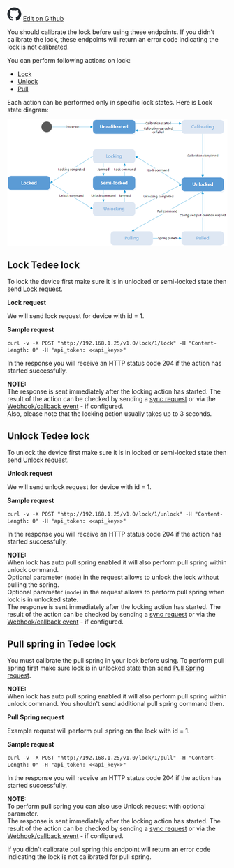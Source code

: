  ![](/bridge-api/assets/github-logo.svg "GitHub Logo") [Edit on Github](https://github.com/tedee-com/tedee-bridge-api/blob/master/howtos/operate_locks.md)

You should calibrate the lock before using these endpoints. If you didn't calibrate the lock, these endpoints will return an error code indicating the lock is not calibrated.

You can perform following actions on lock:
* [Lock](/#tag/Lock/operation/postLock)
* [Unlock](/#tag/Lock/operation/postUnlock)
* [Pull](/#tag/Lock/operation/postPull)

Each action can be performed only in specific lock states. Here is Lock state diagram:  
  
![Lock states diagram](/bridge-api/howtos/images/lock-states-diagram.png "Lock states diagram")  

## Lock Tedee lock

To lock the device first make sure it is in unlocked or semi-locked state then send [Lock request](/#tag/Lock/operation/postLock).

**Lock request**  

We will send lock request for device with id = 1.

**Sample request**

    curl -v -X POST "http://192.168.1.25/v1.0/lock/1/lock" -H "Content-Length: 0" -H "api_token: <<api_key>>" 

In the response you will receive an HTTP status code 204 if the action has started successfully.
  
**NOTE:**  
The response is sent immediately after the locking action has started. The result of the action can be checked by sending a [sync request](/#tag/Get-and-sync-locks) or via the [Webhook/callback event](/#tag/About-webhooks) - if configured.  
Also, please note that the locking action usually takes up to 3 seconds.


## Unlock Tedee lock

To unlock the device first make sure it is in locked or semi-locked state then send [Unlock request](/#tag/Lock/operation/postUnlock).

**Unlock request**

We will send unlock request for device with id = 1.

**Sample request**

    curl -v -X POST "http://192.168.1.25/v1.0/lock/1/unlock" -H "Content-Length: 0" -H "api_token: <<api_key>>" 

In the response you will receive an HTTP status code 204 if the action has started successfully.

**NOTE:**  
When lock has auto pull spring enabled it will also perform pull spring within unlock command.  
Optional parameter (``mode``) in the request allows to unlock the lock without pulling the spring.  
Optional parameter (``mode``) in the request allows to perform pull spring when lock is in unlocked state.  
The response is sent immediately after the locking action has started. The result of the action can be checked by sending a [sync request](/#tag/Get-and-sync-locks) or via the [Webhook/callback event](/#tag/About-webhooks) - if configured.  


## Pull spring in Tedee lock

You must calibrate the pull spring in your lock before using. To perform pull spring first make sure lock is in unlocked state then send [Pull Spring request](/#tag/Lock/operation/postPull).

**NOTE:**  
When lock has auto pull spring enabled it will also perform pull spring within unlock command. You shouldn't send additional pull spring command then.

**Pull Spring request**

Example request will perform pull spring on the lock with id = 1.

**Sample request**

    curl -v -X POST "http://192.168.1.25/v1.0/lock/1/pull" -H "Content-Length: 0" -H "api_token: <<api_key>>" 

In the response you will receive an HTTP status code 204 if the action has started successfully.

**NOTE:**  
To perform pull spring you can also use Unlock request with optional parameter.  
The response is sent immediately after the locking action has started. The result of the action can be checked by sending a [sync request](/#tag/Get-and-sync-locks) or via the [Webhook/callback event](/#tag/About-webhooks) - if configured. 

If you didn't calibrate pull spring this endpoint will return an error code indicating the lock is not calibrated for pull spring.
